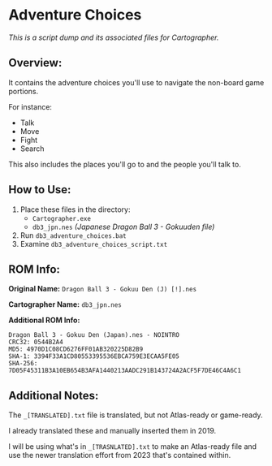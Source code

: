 # Adventure Choices

*This is a script dump and its associated files for Cartographer.*


## Overview:

It contains the adventure choices you'll use to navigate the non-board game portions.

For instance:
 - Talk
 - Move
 - Fight
 - Search

This also includes the places you'll go to and the people you'll talk to.


## How to Use:

1. Place these files in the directory:
    - `Cartographer.exe`
    - `db3_jpn.nes` *(Japanese Dragon Ball 3 - Gokuuden file)*
2. Run `db3_adventure_choices.bat`
3. Examine `db3_adventure_choices_script.txt`


## ROM Info:

**Original Name:** `Dragon Ball 3 - Gokuu Den (J) [!].nes`

**Cartographer Name:** `db3_jpn.nes`

**Additional ROM Info:**

```
Dragon Ball 3 - Gokuu Den (Japan).nes - NOINTRO
CRC32: 0544B2A4
MD5: 4970D1C08CD6276FF01AB320225D82B9
SHA-1: 3394F33A1CD80553395536EBCA759E3ECAA5FE05
SHA-256: 7D05F45311B3A10EB654B3AFA1440213AADC291B143724A2ACF5F7DE46C4A6C1
```


## Additional Notes:

The `_[TRANSLATED].txt` file is translated, but not Atlas-ready or game-ready.

I already translated these and manually inserted them in 2019.

I will be using what's in `_[TRASNLATED].txt` to make an Atlas-ready file and use the newer translation effort from 2023 that's contained within.
